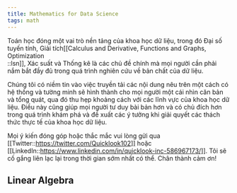 ```yaml
---
title: Mathematics for Data Science
tags: math
---
```


Toán học đóng một vai trò nền tảng của khoa học dữ liệu, trong đó Đại số tuyến tính, Giải tích[[Calculus and Derivative, Functions and Graphs, Optimization<br/>::lsn]], Xác suất và Thống kê là các chủ đề chính mà mọi người cần phải nắm bắt đầy đủ trong quá trình nghiên cứu về bản chất của dữ liệu.

Chúng tôi có niềm tin vào việc truyền tải các nội dung nêu trên một cách có hệ thống và tường minh sẽ hình thành cho mọi người một cái nhìn căn bản và tổng quát, qua đó thu hẹp khoảng cách với các lĩnh vực của khoa học dữ liệu. Điều này cũng giúp mọi người tư duy bài bản hơn và có chủ đích hơn trong quá trình khám phá và đề xuất các ý tưởng khi giải quyết các thách thức thực tế của khoa học dữ liệu.    

Mọi ý kiến đóng góp hoặc thắc mắc vui lòng gửi qua [[Twitter::https://twitter.com/Quicklook102]] hoặc [[LinkedIn::https://www.linkedin.com/in/quicklook-inc-586967173/]]. Tôi sẽ cố gắng liên lạc lại trong thời gian sớm nhất có thể. Chân thành cảm ơn!

## Linear Algebra

